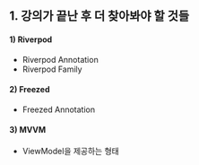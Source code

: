 ## 1. 강의가 끝난 후 더 찾아봐야 할 것들
#### 1) Riverpod
- Riverpod Annotation
- Riverpod Family

#### 2) Freezed
- Freezed Annotation

#### 3) MVVM
- ViewModel을 제공하는 형태
